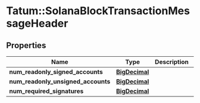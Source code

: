 # Tatum::SolanaBlockTransactionMessageHeader

## Properties
Name | Type | Description | Notes
------------ | ------------- | ------------- | -------------
**num_readonly_signed_accounts** | [**BigDecimal**](BigDecimal.md) |  | [optional] 
**num_readonly_unsigned_accounts** | [**BigDecimal**](BigDecimal.md) |  | [optional] 
**num_required_signatures** | [**BigDecimal**](BigDecimal.md) |  | [optional] 

